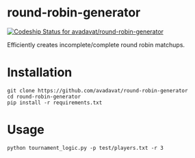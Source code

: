 # round-robin-generator

[![Codeship Status for avadavat/round-robin-generator](https://app.codeship.com/projects/deb1b7b0-6962-0138-9e23-22c0d1c6829f/status?branch=master)](https://app.codeship.com/projects/394216)

Efficiently creates incomplete/complete round robin matchups. 

# Installation
```
git clone https://github.com/avadavat/round-robin-generator
cd round-robin-generator
pip install -r requirements.txt
```

# Usage
```
python tournament_logic.py -p test/players.txt -r 3
```
